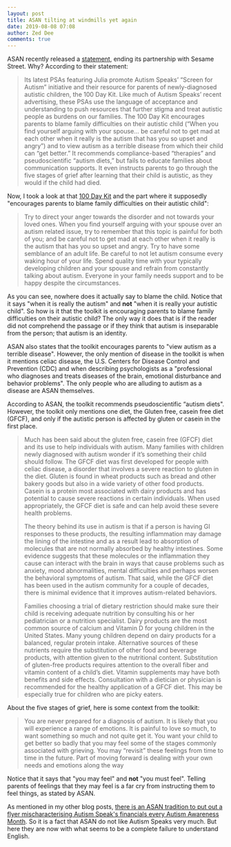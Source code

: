 ```yaml
---
layout: post
title: ASAN tilting at windmills yet again
date: 2019-08-08 07:08
author: Zed Dee
comments: true
---
```


ASAN recently released a [statement](https://autisticadvocacy.org/2019/08/asan-has-ended-partnership-with-sesame-street/), ending its partnership with Sesame Street. Why? According to their statement:

>Its latest PSAs featuring Julia promote Autism Speaks’ “Screen for Autism” initiative and their resource for parents of newly-diagnosed autistic children, the 100 Day Kit. Like much of Autism Speaks’ recent advertising, these PSAs use the language of acceptance and understanding to push resources that further stigma and treat autistic people as burdens on our families. The 100 Day Kit encourages parents to blame family difficulties on their autistic child (“When you find yourself arguing with your spouse… be careful not to get mad at each other when it really is the autism that has you so upset and angry”) and to view autism as a terrible disease from which their child can “get better.” It recommends compliance-based “therapies” and pseudoscientific “autism diets,” but fails to educate families about communication supports. It even instructs parents to go through the five stages of grief after learning that their child is autistic, as they would if the child had died.

Now, I took a look at that [100 Day Kit](https://www.autismspeaks.org/tool-kit/100-day-kit-young-children?utm_campaign=sesamestreet&amp;utm_content=100daykit&amp;utm_medium=website&amp;utm_source=autismspeaks.org) and the part where it supposedly "encourages parents to blame family difficulties on their autistic child":

>Try to direct your anger towards the disorder and not towards your loved ones. When you find yourself arguing with your spouse over an autism related issue, try to remember that this topic is painful for both of you; and be careful not to get mad at each other when it really is the autism that has you so upset and angry. Try to have some semblance of an adult life. Be careful to not let autism consume every waking hour of your life. Spend quality time with your typically developing children and your spouse and refrain from constantly talking about autism. Everyone in your family needs support and to be happy despite the circumstances.

As you can see, nowhere does it actually say to blame the child. Notice that it says  "when it is really the autism" and **not** "when it is really your autistic child". So how is it that the toolkit is encouraging parents to blame family difficulties on their autistic child? The only way it does that is if the reader did not comprehend the passage or if they think that autism is inseparable from the person; that autism is an identity.

ASAN also states that the toolkit encourages parents to "view autism as a terrible disease". However, the only mention of disease in the toolkit is when it mentions celiac disease, the U.S. Centers for Disease Control and Prevention (CDC) and when describing psychologists as a "professional who diagnoses and treats diseases of the brain, emotional disturbance and behavior problems". The only people who are alluding to autism as a disease are ASAN themselves.

According to ASAN, the toolkit recommends pseudoscientific “autism diets". However, the toolkit only mentions one diet, the Gluten free, casein free diet (GFCF), and only if the autistic person is affected by gluten or casein in the first place.

>Much has been said about the gluten free, casein free (GFCF) diet and its use to help individuals with autism. Many families with children newly diagnosed with autism wonder if it’s something their child should follow. The GFCF diet was first developed for people with celiac disease, a disorder that involves a severe reaction to gluten in the diet. Gluten is found in wheat products such as bread and other bakery goods but also in a wide variety of other food products. Casein is a protein most associated with dairy products and has potential to cause severe reactions in certain individuals. When used appropriately, the GFCF diet is safe and can help avoid these severe health problems.
>
>The theory behind its use in autism is that if a person is having GI responses to these products, the resulting inflammation may damage the lining of the intestine and as a result lead to absorption of molecules that are not normally absorbed by healthy intestines. Some evidence suggests that these molecules or the inflammation they cause can interact with the brain in ways that cause problems such as anxiety, mood abnormalities, mental difficulties and perhaps worsen the behavioral symptoms of autism. That said, while the GFCF diet has been used in the autism community for a couple of decades, there is minimal evidence that it improves autism-related behaviors.
>
>Families choosing a trial of dietary restriction should make sure their child is receiving adequate nutrition by consulting his or her pediatrician or a nutrition specialist. Dairy products are the most common source of calcium and Vitamin D for young children in the United States. Many young children depend on dairy products for a balanced, regular protein intake. Alternative sources of these nutrients require the substitution of other food and beverage products, with attention given to the nutritional content. Substitution of gluten-free products requires attention to the overall fiber and vitamin content of a child’s diet. Vitamin supplements may have both benefits and side effects. Consultation with a dietician or physician is recommended for the healthy application of a GFCF diet. This may be especially true for children who are picky eaters.

About the five stages of grief, here is some context from the toolkit:

>You are never prepared for a diagnosis of autism. It is likely that you will experience a range of emotions. It is painful to love so much, to want something so much and not quite get it. You want your child to get better so badly that you may feel some of the stages commonly associated with grieving. You may “revisit” these feelings from time to time in the future. Part of moving forward is dealing with your own needs and emotions along the way

Notice that it says that "you may feel" and **not** "you must feel". Telling parents of feelings that they may feel is a far cry from instructing them to feel things, as stated by ASAN.

As mentioned in my other blog posts, [there is an ASAN tradition to put out a flyer mischaracterising Autism Speak's financials every Autism Awareness Month](/2019/03/30/lets-do-some-proper-math-2019.html). So it is a fact that ASAN do not like Autism Speaks very much. But here they are now with what seems to be a complete failure to understand English.
